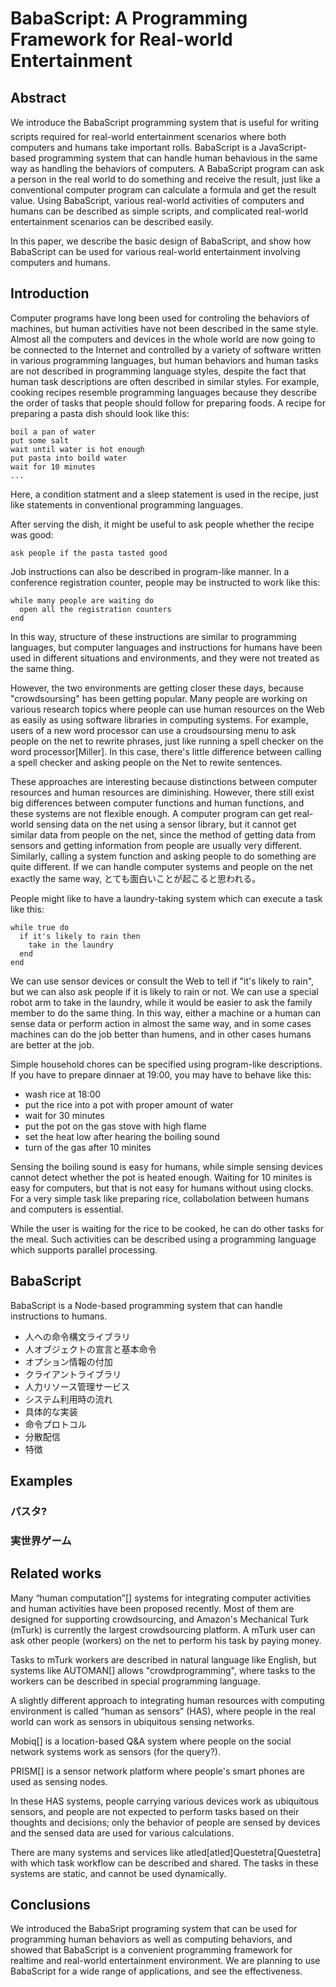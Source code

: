 # BabaScript: A Programming Framework for Real-world Entertainment

## Abstract

We introduce the &#147;BabaScript&#148; programming system that is useful for
writing scripts required for real-world entertainment scenarios
where both computers and humans take important rolls.
BabaScript is a JavaScript-based programming system that can handle
human behavious in the same way as handling the behaviors of computers.
A BabaScript program can ask a person in the real world to do something
and receive the result, just like
a conventional computer program can calculate a formula and
get the result value.
Using BabaScript, various real-world activities of computers and humans
can be described as simple scripts,
and complicated real-world entertainment scenarios can be described
easily.

<!--
Conventional programming languages are designed for describing
the behaviors of computer systems, and not designed for describing
human behavious.

If a programming system can handle both computer resources and
humans in the similar way, various 

Many recent programming systems support croudsourcing features
where computer programs can utilize human resources in the whole world,
computer resources and human resources are not fully integrated in
most of the systems.
Using the BabaScript system, all the computer activities and
human activities can be described in a powerful and simple
programming language, and

interactions required for real-world entertainment can be described

all the intelligent entities in the real world connected to the Internet
can be programmed in a consistent way.
-->

In this paper,
we describe the basic design of BabaScript, and
show how BabaScript can be used for
various real-world entertainment involving computers and humans.

## Introduction

Computer programs have long been used for
controling the behaviors of machines, but
human activities have not been described in the same style.
Almost all the computers and devices in the whole world
are now going to be connected to the Internet and
controlled by a variety of software written in various programming languages,
but human behaviors and human tasks are not
described in programming language styles, despite the fact that
human task descriptions are often described in similar styles.
For example, cooking recipes resemble programming languages
because they describe the order of tasks that
people should follow for preparing foods.
A recipe for preparing a pasta dish should look like this:

	boil a pan of water
	put some salt
	wait until water is hot enough
	put pasta into boild water
	wait for 10 minutes
	...

Here, a condition statment and a sleep statement is used
in the recipe, just like statements in
conventional programming languages.

After serving the dish, it might be useful to ask people whether
the recipe was good:

    ask people if the pasta tasted good
	
Job instructions can also be described in
program-like manner.
In a conference registration counter, people may be instructed
to work like this:

	while many people are waiting do
	  open all the registration counters
	end

In this way, structure of these instructions are
similar to programming languages, but
computer languages and instructions for humans have been
used in different situations and environments, and they were
not treated as the same thing.

However, the two environments
are getting closer these days, because "crowdsoursing" has been
getting popular.
Many people are working on various research topics where
people can use human resources on the Web
as easily as using software libraries in computing systems.
For example,
users of a new word processor can use a croudsoursing
menu to ask people on the net to rewrite phrases,
just like
running a spell checker on the word processor[Miller].
In this case, there's little difference between
calling a spell checker and asking people on the
Net to rewite sentences.

These approaches are interesting because
distinctions between
computer resources and human resources are diminishing.
However, there still exist big differences between
computer functions and human functions, and
these systems are not flexible enough.
A computer program can get real-world sensing data on the net
using a sensor library,
but it cannot get similar data from people on the net,
since the method of getting data from sensors and
getting information from people are usually very different.
Similarly,
calling a system function and
asking people to do something are quite different.
If we can handle computer systems and people on the net
exactly the same way,
とても面白いことが起こると思われる。

People might like to have a laundry-taking system which can
execute a task like this:

    while true do
      if it's likely to rain then
        take in the laundry
      end
    end

We can use sensor devices or consult the Web to tell if
"it's likely to rain",
but we can also ask people if it is likely to rain or not.
We can use a special robot arm to take in the laundry,
while it would be easier to ask the family member to do the same thing.
In this way, 
either a machine or a human can sense data or perform action
in almost the same way, and
in some cases machines can do the job better than humens,
and in other cases humans are better at the job.

Simple household chores can be specified using
program-like descriptions.
If you have to prepare dinnaer at 19:00, 
you may have to behave like this:

- wash rice at 18:00
- put the rice into a pot with proper amount of water
- wait for 30 minutes
- put the pot on the gas stove with high flame
- set the heat low after hearing the boiling sound
- turn of the gas after 10 minites

Sensing the boiling sound is easy for humans, while simple 
sensing devices cannot detect whether the pot is heated enough.
Waiting for 10 minites is easy for computers, but that is
not easy for humans without using clocks.
For a very simple task like preparing rice,
collabolation between humans and computers is essential.
<!-- センシングは人間がやる -->

While the user is waiting for the rice to be cooked,
he can do other tasks for the meal.
Such activities can be described using a programming language
which supports parallel processing.

## BabaScript

BabaScript is a Node-based programming system that can handle
instructions to humans.

- 人への命令構文ライブラリ
- 人オブジェクトの宣言と基本命令
- オプション情報の付加
- クライアントライブラリ
- 人力リソース管理サービス
- システム利用時の流れ
- 具体的な実装
- 命令プロトコル
- 分散配信
- 特徴

## Examples

### パスタ?
### 実世界ゲーム

## Related works
<!--
計算機では処理できないようなタスクを解決するために、人を計算資源としてプログラムに組み込む手法はヒューマンコンピュテーション\cite{humancomputation}と呼ばれ、様々な研究が行われている。
米Amazonが運営している AmazonMechanicalTurk\cite{amt} は、クラウドソーシングのためのプラットフォームだ。
mTurk API を通し、人間に対してタスクの実行を依頼することができる。
-->

Many “human computation”[] systems
for integrating computer activities and human activities have been proposed recently.
Most of them are designed for supporting crowdsourcing,
and Amazon's Mechanical Turk (mTurk) is currently the largest crowdsourcing platform.
A mTurk user can ask other people (workers) on the net
to perform his task by paying money.

<!-- AUTOMAN\cite{automan}は、crowdprogrammingという概念を唱え、通常のプログラミング言語内でコンピュータによる計算と人による計算を統合した。-->
Tasks to mTurk workers are described in natural language like English,
but systems like AUTOMAN[] allows "crowdprogramming", where
tasks to the workers can be described in special programming language.


<!--
??? impelemented the AUTOMAN system[]
“crowdprogramming”
(BabaScriptとの違いは?)
-->

<!--
CrowdForge\cite{crowdforge}は、MapReduceのような機能をクラウドソーシングのためのフレームワークだ。
クラウドソーシングするタスクを適切に分割し、人力で解かせた後、集合させるといったことができる。-->

<!--
jabberwocky\cite{jabberwocky}は、クラウドソーシングプラットフォームを自由に作れる・再利用できる仕組みをもったDormouseやMapReduce的に人リソースを扱えるManReduce、SQL風のスクリプト言語Dogから構成される、クラウドソーシングのためのフレームワークだ。
-->
<!--
CrowdDB\cite{crowddb}では機械だけでは答えられないようなDBへのクエリに対し、クラウドソーシングを使うことで返答させるためのSQLライクなプログラミングを提案している。
-->
<!--
CyLog\cite{cylog}はDatalogに似たヒューマンコンピュテーションのためのプログラミング言語だ。
人をデータソースとしてプログラムの中で利用する手法を提案している。
これらの研究は、人を計算資源・データソースとして捉え、コンピュータの代替として人を利用している。
本研究では、人の行動そのものをプログラムとして記述し、実行可能なものにすることを目的としている。
-->

<!--
ユビキタスコンピューティングの研究分野においては、Human as Sensor といった概念も存在しており、研究が行われている。-->

A slightly different approach to integrating human resources with
computing environment is called “human as sensors” (HAS),
where people in the real world can work as sensors in
ubiquitous sensing networks.
<!-- http://wsnblog.com/2010/11/23/human-as-sensor/ ペントランドの講演 -->
<!--
MoboQ\cite{moboq}では、場所ベースのQ\&Aサービスを実装し、その効果を検証した。
Moboqではプラットフォームとしてソーシャルメディアを利用しており、ソーシャルメディア上の人たちをセンサーとして利用している。
-->
Mobiq[] is a location-based Q&A system where people on the social network systems
work as sensors (for the query?).

<!--
スマートフォンを使ったセンシングのためのプラットフォームとしては、PRISM\cite{prism}などが発表されている。
-->
PRISM[] is a sensor network platform where
people's smart phones are used as sensing nodes.

<!--
これらの研究では、人をセンサーとして利用し、情報を収集することを目的としている。
本研究では、人の行動をプログラムとして記述することを目的としており、その利用方法はセンサーに限定されたものではない。
-->

In these HAS systems, people carrying various devices work as
ubiquitous sensors, and people are not expected to perform tasks
based on their thoughts and decisions;
only the behavior of people are sensed by devices and the sensed
data are used for various calculations.

<!--
人のワークフローを定義するWebサービスとしては、atled\cite{atled}やQuestetra\cite{questetra}などが存在するが、これらのサービスは、人の行動をプログラムで記述するものではない。
BabaScript環境では、人・コンピュータの動作を同一のプログラム上で記述することが可能だ。
-->

There are many systems and services like
atled[atled]Questetra[Questetra]
with which task workflow can be described and shared.
The tasks in these systems are static, and
cannot be used dynamically.

## Conclusions

We introduced the BabaSript programing system that can be used for
programming human behaviors as well as computing behaviors, and showed that
BabaScript is a convenient programming framework for
realtime and real-world entertainment environment.
We are planning to use BabaScript for a wide range of
applications, and see the effectiveness.

<!--
  しかしこれらはまだ限定的であり、できないことも多い
   [[[ユーザと機械が対等でない]]]
	ユーザからの 要求に応じて 機械が 動く
	機械からの 要求に応じて 人間が 行動する
   ある時刻にベルをならす(=機械を動)ことはできるが人間を起こす(=人間を行動)ことはできない
   人間のセンサを条件にすることができない
	すごく主観的なものをプログラミングに記述できない
	if 綺麗な景色を見たら then とか
  人間のセンシング行動やアクションも含めて完全に融合したプログラミング環境があれば面白い!
  -->
<!--  
 [[[例]]]
  [[[日常的な仕事の記述]]]
   [[[条件やアクションが人間でも機械でも同等]]]
   [[[if]]] 誰かいる [[[then]]] ドアを開ける
   [[[if]]] 雨がふる [[[then]]] 洗濯をとりこむ
   [[[if]]] 人が足りない [[[then]]] 応援を呼ぶ
   [[[if]]] Amazonが来た [[[then]]] メールする
   [[[if]]] ディスクが無い [[[then]]] 買う(Amazon/アキバ)
   [[[if]]] ビールが無い [[[then]]] 買う
   [[[if]]] 7時になる [[[then]]] 起きる
   7時になったらベルがなるのではなく 7時になったら起きる
   TODOリストとか目覚まし時計とかはプログラミングである
  [[[7時の夕食の用意]]]
   6時に米を洗う
   水と一緒に土鍋に入れて30分放置する
   火をつける
   [[[沸騰したら]]]弱火にする
   8分たったら火を止める
   その間に別の料理を用意する
   この場合、センサを人間がやってる (沸騰したら)
	if文の中身が人間のセンサ
   また並列プログラミングになってる
  [[[既存のシステムではこういう仕事をスクリプトとして記述することはできない]]]
  [[BABAScript]][[[だと楽勝]]]
   だとイイネ
 [[[方法 = プログラム上で人/コンピュータへの命令の区別をなくす]]]
  コンピュータのプログラムと人のプログラムが融合
   行動を人がやる場合と機械がやる場合 (action)
   条件を機械が認識する場合と人が認識する場合 (センサ/条件)
   どちらでも良い場合もある (e.g. 天気)
	「雨がふってきたら」は人間が判断しても機械判断でもよい
  人が得意なことや、人にしかできないことは人にやらせる
   現実のものを動かす
   人間だけが認識できるもの
	CAPTCHAとか
  コンピュータが得意なことはコンピュータにやらせる
   普通の計算とか
   モータを回すとか
  世の中のあらゆる手順や行動をプログラムとして記述する
  人間を機械と同じように記述できる
  
  綺麗な景色だと写真をとる
   みたいなことは人間にしかできない
   -->
  

  